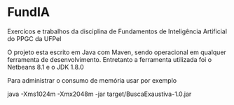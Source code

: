 # FundIA
Exercícos e trabalhos da disciplina de Fundamentos de Inteligência Artificial do PPGC da UFPel

O projeto esta escrito em Java com Maven, sendo operacional em qualquer ferramenta de desenvolvimento. Entretanto a 
ferramenta utilizada foi o Netbeans 8.1 e o JDK 1.8.0


Para administrar o consumo de memória usar por exemplo

java -Xms1024m -Xmx2048m -jar target/BuscaExaustiva-1.0.jar 
